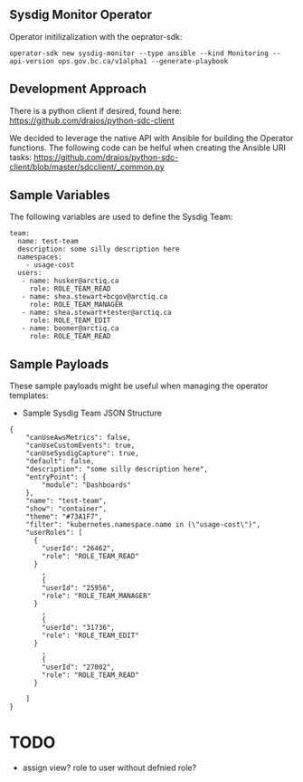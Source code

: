 ## Sysdig Monitor Operator

Operator initilizalization with the oeprator-sdk: 

```
operator-sdk new sysdig-monitor --type ansible --kind Monitoring --api-version ops.gov.bc.ca/v1alpha1 --generate-playbook
```

## Development Approach
There is a python client if desired, found here: https://github.com/draios/python-sdc-client

We decided to leverage the native API with Ansible for building the Operator functions. The following code can be helful when creating the Ansible URI tasks: https://github.com/draios/python-sdc-client/blob/master/sdcclient/_common.py

## Sample Variables
The following variables are used to define the Sysdig Team:

```
team: 
  name: test-team
  description: some silly description here 
  namespaces: 
    - usage-cost
  users:
   - name: husker@arctiq.ca
     role: ROLE_TEAM_READ 
   - name: shea.stewart+bcgov@arctiq.ca
     role: ROLE_TEAM_MANAGER
   - name: shea.stewart+tester@arctiq.ca
     role: ROLE_TEAM_EDIT
   - name: boomer@arctiq.ca
     role: ROLE_TEAM_READ 
```
## Sample Payloads
These sample payloads might be useful when managing the operator templates: 

- Sample Sysdig Team JSON Structure
```
{   
    "canUseAwsMetrics": false,
    "canUseCustomEvents": true,
    "canUseSysdigCapture": true,
    "default": false,
    "description": "some silly description here",
    "entryPoint": {
        "module": "Dashboards"
    },
    "name": "test-team",
    "show": "container",
    "theme": "#73A1F7",
    "filter": "kubernetes.namespace.name in (\"usage-cost\")",
    "userRoles": [
      {
        "userId": "26462",
        "role": "ROLE_TEAM_READ"
      }
        ,
        {
        "userId": "25956",
        "role": "ROLE_TEAM_MANAGER"
      }
        ,
        {
        "userId": "31736",
        "role": "ROLE_TEAM_EDIT"
      }
        ,
        {
        "userId": "27002",
        "role": "ROLE_TEAM_READ"
      }
       
    ]
}
```

# TODO
- assign view? role to user without defnied role? 
